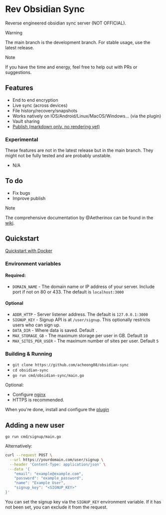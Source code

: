 # Rev Obsidian Sync

Reverse engineered obsidian sync server (NOT OFFICIAL).

> [!WARNING]
> The main branch is the development branch. For stable usage, use the latest release.

> [!NOTE]
> If you have the time and energy, feel free to help out with PRs or suggestions.

## Features

- End to end encryption
- Live sync (across devices)
- File history/recovery/snapshots
- Works natively on IOS/Android/Linux/MacOS/Windows... (via the plugin)
- Vault sharing
- [Publish (markdown only. no rendering yet)](https://github.com/acheong08/obi-sync/wiki/Obsidian-Publish)

### Experimental

These features are not in the latest release but in the main branch. They might not be fully tested and are probably unstable.

- N/A

## To do

- Fix bugs
- Improve publish


> [!NOTE]
> The comprehensive documentation by @Aetherinox can be found in the [wiki](https://github.com/acheong08/obi-sync/wiki).

## Quickstart

[Quickstart with Docker](https://github.com/acheong08/rev-obsidian-sync/blob/main/docker-compose.yml)

### Environment variables

#### Required:

- `DOMAIN_NAME` - The domain name or IP address of your server. Include port if not on 80 or 433. The default is `localhost:3000`

#### Optional

- `ADDR_HTTP` - Server listener address. The default is `127.0.0.1:3000`
- `SIGNUP_KEY` - Signup API is at `/user/signup`. This optionally restricts users who can sign up.
- `DATA_DIR` - Where data is saved. Default `.`
- `MAX_STORAGE_GB` - The maximum storage per user in GB. Default `10`
- `MAX_SITES_PER_USER` - The maximum number of sites per user. Default `5`

### Building & Running

- `git clone https://github.com/acheong08/obsidian-sync`
- `cd obsidian-sync`
- `go run cmd/obsidian-sync/main.go`

Optional:

- Configure [nginx](https://github.com/acheong08/rev-obsidian-sync/wiki/Nginx-Configuration)
- HTTPS is recommended.

When you're done, install and configure the [plugin](https://github.com/acheong08/rev-obsidian-sync-plugin)

## Adding a new user

`go run cmd/signup/main.go`

Alternatively:

```bash
curl --request POST \
  --url https://yourdomain.com/user/signup \
  --header 'Content-Type: application/json' \
  --data '{
	"email": "example@example.com",
	"password": "example_password",
	"name": "Example User",
	"signup_key": "<SIGNUP_KEY>"
}'
```

You can set the signup key via the `SIGNUP_KEY` environment variable. If it has not been set, you can exclude it from the request.
